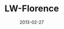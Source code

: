 ---
layout: message
category: message
series: "Last Wednesday"
title: "LW-Florence"
date: 2013-02-27
video-description: "In Florence, listen to Brian highlight tribal stories from the past 17 years."
video-title: "Last Wednesday - Feb. 2013"
video: "https://s3.amazonaws.com/crossroadsvideomessages/022713-lw-florence.mp4"
video-poster: "https://www.crossroads.net/uploadedfiles/lw_0213_florence.jpg"
audio-description: "In Florence, listen to Brian highlight tribal stories from the past 17 years."
audio: "http://www.crossroads.net/players/media/hq/022713-lw-florence.mp3"
audio-title: "Last Wednesday - Feb. 2013"
audio-duration: "44&#58;32"
---